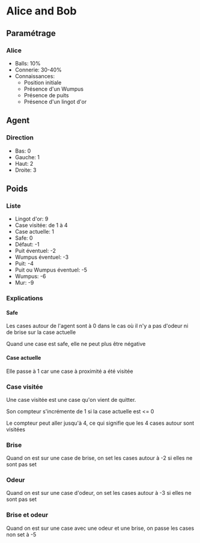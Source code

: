 # Alice and Bob

## Paramétrage
### Alice
* Balls: 10%
* Connerie: 30-40%
* Connaissances:
  * Position initiale
  * Présence d'un Wumpus
  * Présence de puits
  * Présence d'un lingot d'or

## Agent
### Direction
* Bas: 0
* Gauche: 1
* Haut: 2
* Droite: 3

## Poids
### Liste
* Lingot d'or: 9
* Case visitée: de 1 à 4
* Case actuelle: 1
* Safe: 0
* Défaut: -1
* Puit éventuel: -2
* Wumpus éventuel: -3
* Puit: -4
* Puit ou Wumpus éventuel: -5
* Wumpus: -6
* Mur: -9

### Explications
#### Safe
Les cases autour de l'agent sont à 0 dans le cas où il n'y a pas d'odeur ni de brise
sur la case actuelle

Quand une case est safe, elle ne peut plus être négative

#### Case actuelle
Elle passe à 1 car une case à proximité a été visitée

### Case visitée
Une case visitée est une case qu'on vient de quitter.

Son compteur s'incrémente de 1 si la case actuelle est <= 0

Le compteur peut aller jusqu'à 4, ce qui signifie que les 4 cases autour sont visitées

### Brise
Quand on est sur une case de brise, on set les cases autour à -2 si elles ne sont pas set

### Odeur
Quand on est sur une case d'odeur, on set les cases autour à -3 si elles ne sont pas set

### Brise et odeur
Quand on est sur une case avec une odeur et une brise, on passe les cases non set à -5